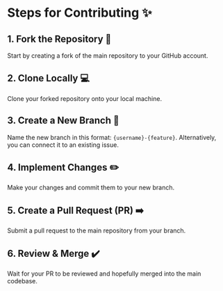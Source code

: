 # Steps for Contributing ✨

## 1. Fork the Repository 🍴
Start by creating a fork of the main repository to your GitHub account.

## 2. Clone Locally 💻
Clone your forked repository onto your local machine.

## 3. Create a New Branch 🌿
Name the new branch in this format: `{username}-{feature}`. Alternatively, you can connect it to an existing issue.

## 4. Implement Changes ✏️
Make your changes and commit them to your new branch.

## 5. Create a Pull Request (PR) ➡️
Submit a pull request to the main repository from your branch.

## 6. Review & Merge ✔️
Wait for your PR to be reviewed and hopefully merged into the main codebase.